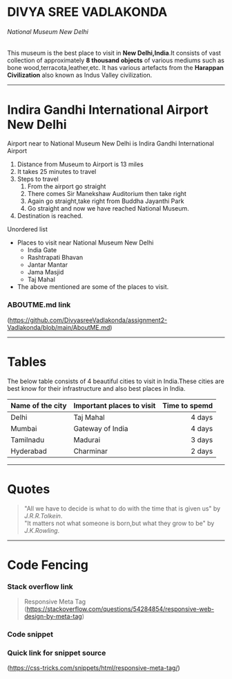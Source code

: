 
# DIVYA SREE VADLAKONDA #

###### National Museum New Delhi ######

<p>

This museum is the best place to visit in **New Delhi,India**.It consists of vast collection of approximately **8 thousand objects** of various mediums such as bone wood,terracota,leather,etc. It has various artefacts from the  **Harappan Civilization**  also known as Indus Valley civilization.

<p>

***
# Indira Gandhi International Airport New Delhi #

Airport near to National Museum New Delhi is Indira Gandhi International Airport
1. Distance from Museum to Airport is 13 miles
2. It takes 25 minutes to travel
3. Steps to travel
    1. From the airport go straight
    2. There comes Sir Manekshaw Auditorium then take right
    3. Again go straight,take right from Buddha Jayanthi Park
    4. Go straight and now we have reached National Museum.
4. Destination is reached.

Unordered list
* Places to visit near National Museum New Delhi
    * India Gate
    * Rashtrapati Bhavan
    * Jantar Mantar
    * Jama Masjid
    * Taj Mahal
* The above mentioned are some of the places to visit.

### ABOUTME.md link
(https://github.com/DivyasreeVadlakonda/assignment2-Vadlakonda/blob/main/AboutME.md)


***
# Tables #

<p>

The below table consists of 4 beautiful cities to visit in India.These cities are best know for their infrastructure and also best places in India.

<p>

| Name of the city| Important places to visit | Time to spemd |
| --------------- | ------------------------- | ----------:   |
| Delhi           | Taj Mahal                 | 4 days        |
| Mumbai          | Gateway of India          | 4 days        |
| Tamilnadu       | Madurai                   | 3 days        |
| Hyderabad       | Charminar                 | 2 days        |

***
# Quotes #
>"All we have to decide is what to do with the time that is given us" by *J.R.R.Tolkein*.<br>
>"It matters not what someone is born,but what they grow to be" by *J.K.Rowling*.

***
# Code Fencing #

### Stack overflow link
>Responsive Meta Tag
(https://stackoverflow.com/questions/54284854/responsive-web-design-by-meta-tag)

### Code snippet
<meta name="viewport" content="width=device-width,initial-scale=1">

### Quick link for snippet source
(https://css-tricks.com/snippets/html/responsive-meta-tag/)





